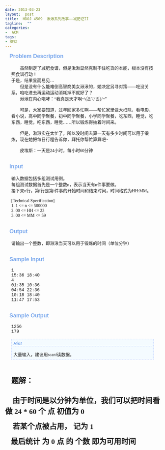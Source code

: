 ```yaml
---
date: 2013-03-23
layout:  post
title:  HDOJ 4509  湫湫系列故事——减肥记II
tagline:  ""
categories:
-  ACM
tags:
- 模拟
---
```

<div class="panel_title" align="left" style="font-size:18px; height:38px; font-family:Arial; font-weight:bold; color:rgb(124,169,237); padding-bottom:0px; padding-top:0px; padding-left:14px; padding-right:14px; background-color:transparent">
	Problem Description
</div>
<div class="panel_content" style="font-size:14px; height:auto; font-family:'Times New Roman'; padding-bottom:0px; text-align:left; padding-top:0px; padding-left:20px; margin:0px; padding-right:20px">
	　　虽然制定了减肥食谱，但是湫湫显然克制不住吃货的本能，根本没有按照食谱行动！<br />
	于是，结果显而易见…<br />
	　　但是没有什么能难倒高智商美女湫湫的，她决定另寻对策——吃没关系，咱吃进去再运动运动消耗掉不就好了？<br />
	　　湫湫在内心咆哮：“我真是天才啊~\(≧▽≦)/~”<br />
	<br />
	　　可是，大家要知道，过年回家多忙啊——帮忙家里做大扫除，看电影，看小说，高中同学聚餐，初中同学聚餐，小学同学聚餐，吃东西，睡觉，吃东西，睡觉，吃东西，睡觉……所以锻炼得抽着时间来。<br />
	<br />
	　　但是，湫湫实在太忙了，所以没时间去算一天有多少时间可以用于锻炼，现在她把每日行程告诉你，拜托你帮忙算算吧~<br />
	<br />
	　　皮埃斯：一天是24小时，每小时60分钟
</div>
<div class="panel_bottom" style="font-size:14px; height:auto; font-family:'Times New Roman'; margin:0px">
	&nbsp;
</div>
<br style="font-size:14px; font-family:'Times New Roman'" />

<div class="panel_title" align="left" style="font-size:18px; height:38px; font-family:Arial; font-weight:bold; color:rgb(124,169,237); padding-bottom:0px; padding-top:0px; padding-left:14px; padding-right:14px; background-color:transparent">
	Input
</div>
<div class="panel_content" style="font-size:14px; height:auto; font-family:'Times New Roman'; padding-bottom:0px; text-align:left; padding-top:0px; padding-left:20px; margin:0px; padding-right:20px">
	输入数据包括多组测试用例。<br />
	每组测试数据首先是一个整数n，表示当天有n件事要做。&nbsp;<br />
	接下来n行，第i行是第i件事的开始时间和结束时间，时间格式为HH:MM。<br />
	<br />
	[Technical Specification]<br />
	1. 1 &lt;= n &lt;= 500000<br />
	2. 00 &lt;= HH &lt;= 23<br />
	3. 00 &lt;= MM &lt;= 59<br />
	
</div>
<div class="panel_bottom" style="font-size:14px; height:auto; font-family:'Times New Roman'; margin:0px">
	&nbsp;
</div>
<br style="font-size:14px; font-family:'Times New Roman'" />

<div class="panel_title" align="left" style="font-size:18px; height:38px; font-family:Arial; font-weight:bold; color:rgb(124,169,237); padding-bottom:0px; padding-top:0px; padding-left:14px; padding-right:14px; background-color:transparent">
	Output
</div>
<div class="panel_content" style="font-size:14px; height:auto; font-family:'Times New Roman'; padding-bottom:0px; text-align:left; padding-top:0px; padding-left:20px; margin:0px; padding-right:20px">
	请输出一个整数，即湫湫当天可以用于锻炼的时间（单位分钟）
</div>
<div class="panel_bottom" style="font-size:14px; height:auto; font-family:'Times New Roman'; margin:0px">
	&nbsp;
</div>
<br style="font-size:14px; font-family:'Times New Roman'" />

<div class="panel_title" align="left" style="font-size:18px; height:38px; font-family:Arial; font-weight:bold; color:rgb(124,169,237); padding-bottom:0px; padding-top:0px; padding-left:14px; padding-right:14px; background-color:transparent">
	Sample Input
</div>
<div class="panel_content" style="font-size:14px; height:auto; font-family:'Times New Roman'; padding-bottom:0px; text-align:left; padding-top:0px; padding-left:20px; margin:0px; padding-right:20px">
	<pre style="margin-bottom:0px; margin-top:0px"><div style="font-family:'Courier New',Courier,monospace">1
15:36 18:40
4
01:35 10:36
04:54 22:36
10:18 18:40
11:47 17:53</div></pre>
</div>
<div class="panel_bottom" style="font-size:14px; height:auto; font-family:'Times New Roman'; margin:0px">
	&nbsp;
</div>
<br style="font-size:14px; font-family:'Times New Roman'" />

<div class="panel_title" align="left" style="font-size:18px; height:38px; font-family:Arial; font-weight:bold; color:rgb(124,169,237); padding-bottom:0px; padding-top:0px; padding-left:14px; padding-right:14px; background-color:transparent">
	Sample Output
</div>
<div class="panel_content" style="font-size:14px; height:auto; font-family:'Times New Roman'; padding-bottom:0px; text-align:left; padding-top:0px; padding-left:20px; margin:0px; padding-right:20px">
	<pre style="margin-bottom:0px; margin-top:0px"><div style="font-family:'Courier New',Courier,monospace">1256
179

<div style="border-top:rgb(183,203,255) 1px dashed; font-family:'Times New Roman'; border-right:rgb(183,203,255) 1px dashed; border-bottom:rgb(183,203,255) 1px dashed; padding-bottom:6px; padding-top:6px; padding-left:6px; border-left:rgb(183,203,255) 1px dashed; padding-right:6px; background-color:rgb(244,251,255)"><div style="font-family:Arial; border-bottom:rgb(183,203,255) 1px dashed; font-weight:bold; color:rgb(124,169,237)"><em>Hint</em></div> 
大量输入，建议用scanf读数据。
</div><span style="font-size:1px"> </span> </div></pre>
</div>
<div class="panel_bottom" style="font-size:14px; height:auto; font-family:'Times New Roman'; margin:0px">
	&nbsp;
</div>
<br style="font-size:14px; font-family:'Times New Roman'" />

<div class="panel_content" style="font-size:14px; height:auto; font-family:'Times New Roman'; padding-bottom:0px; text-align:left; padding-top:0px; padding-left:20px; margin:0px; padding-right:20px">
	<span style="font-size:24px"><strong>题解：</strong></span>
</div>
<div class="panel_bottom" style="font-size:14px; height:auto; font-family:'Times New Roman'; margin:0px">
	&nbsp;
</div>
<p>
	<span style="font-family:KaiTi_GB2312; font-size:24px"><strong>&nbsp; &nbsp; 由于时间是以分钟为单位，我们可以把时间看做 24 * 60 个 点 初值为 0</strong></span>
</p>
<p>
	<span style="font-family:KaiTi_GB2312; font-size:24px"><strong>&nbsp; &nbsp; 若某个点被占用， 记为 1</strong></span>
</p>
<p>
	<span style="font-family:KaiTi_GB2312; font-size:24px"><strong>&nbsp; &nbsp;最后统计 为 0 点 的 个数 即为可用时间</strong></span>
</p>
<p>
	<span style="font-family:KaiTi_GB2312; font-size:24px"><strong>&nbsp; &nbsp; &nbsp;</strong></span>
</p>
<p>
	<br />
	
</p>
<p>
	&nbsp; &nbsp; &nbsp; &nbsp; &nbsp; &nbsp; &nbsp;&nbsp;
</p>

